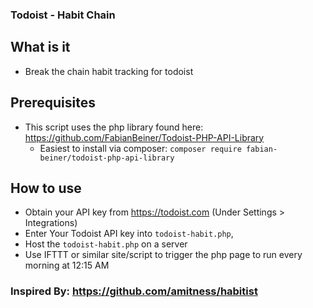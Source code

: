 ### Todoist - Habit Chain

## What is it
* Break the chain habit tracking for todoist

## Prerequisites
* This script uses the php library found here: https://github.com/FabianBeiner/Todoist-PHP-API-Library
  * Easiest to install via composer: `composer require fabian-beiner/todoist-php-api-library`

## How to use
* Obtain your API key from https://todoist.com (Under Settings > Integrations)
* Enter Your Todoist API key into `todoist-habit.php`,
* Host the `todoist-habit.php` on a server
* Use IFTTT or similar site/script to trigger the php page to run every morning at 12:15 AM

### Inspired By: https://github.com/amitness/habitist
